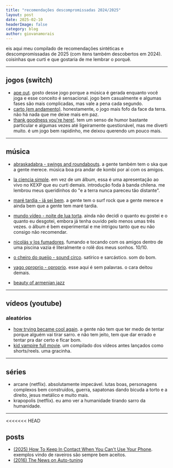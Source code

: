 ```yaml
---
title: "recomendações descompromissadas 2024/2025"
layout: post
date: 2025-02-10
headerImage: false
category: blog
author: giovanamorais
---
```


eis aqui meu compilado de recomendações sintéticas e descompromissadas de 2025
(com itens também descobertos em 2024). coisinhas que curti e que gostaria de me
lembrar o porquê.

---

## jogos (switch)
* [ape out](https://www.youtube.com/watch?v=dH6hCAK24Ok). gosto desse jogo
  porque a música é gerada enquanto você joga e esse conceito é sensacional.
  jogo bem casualmente e algumas fases são mais complicadas, mas vale a pena
  cada segundo.
* [carto (em andamento)](https://www.youtube.com/watch?v=OR8CjIYwmxM). honestamente, o jogo mais fofo da face da terra. não
  há nada que me deixe mais em paz.
* [thank goodness you're here!](https://www.youtube.com/watch?v=LFsDFNB-Ug4). tem um senso de humor bastante particular e algumas vezes até ligeiramente questionável, mas me diverti muito. é um jogo bem rapidinho, me deixou querendo um pouco mais.

---

## música

* [abraskadabra - swings and
  roundabouts](https://www.youtube.com/watch?v=yFI5j5eM4-k). a gente também tem o ska que a
  gente merece. música boa pra andar de kombi por aí com os amigos.
* [la ciencia simple](https://www.youtube.com/watch?v=aINuLF0i75E). em vez de um
  álbum, essa é uma apresentação ao vivo no KEXP que eu curti demais. introdução
  foda à banda chilena. me lembrou meus queridinhos do "e a terra nunca pareceu
  tão distante".
* [maré tardia - já sei bem](https://www.youtube.com/watch?v=X9SSe8tQ318). a
  gente tem o surf rock que a gente merece e ainda bem que a gente tem maré
  tardia.
* [mundo vídeo - noite de lua torta](https://balaclavarecords.bandcamp.com/album/noite-de-lua-torta). ainda não decidi o quanto eu gostei e o quanto eu desgotei, embora já tenha ouvido pelo menos umas três vezes. o álbum é bem experimental e me intrigou tanto que eu não consigo não recomendar.
* [nicolás y los fumadores](https://www.youtube.com/watch?v=q4PlauQlWb8).
  fumando e tocando com os amigos dentro de uma piscina vazia é literalmente o
  rolê dos meus sonhos. 10/10.
* [o cheiro do queijo - sound circo](https://www.youtube.com/watch?v=qOS1iEEN8o0). satírico e sarcástico. som do bom.
* [yago oproprio - oproprio](https://www.youtube.com/watch?v=qOS1iEEN8o0). esse
  aqui é sem palavras. o cara deitou demais.


* [beauty of armenian jazz](https://www.youtube.com/watch?v=11i4UNbKHkQ)
---

## vídeos (youtube)

### aleatórios
* [how trying became cool again](https://www.youtube.com/watch?v=o2jzKo1RqWU). a
  gente não tem que ter medo de tentar porque alguém vai tirar sarro. e não tem
  jeito, tem que dar errado e tentar pra dar certo e ficar bom.
* [kid vampire full movie](https://www.youtube.com/watch?v=2JqDneQLX0s). um
  compilado dos vídeos antes lançados como shorts/reels. uma gracinha.


---

## séries
* arcane (netflix). absolutamente impecável. lutas boas, personagens complexos
  bem construídos, guerra, sapatonas dando bicuda a torto e a direito, jesus
  metálico e muito mais.
* krapopolis (netflix). eu amo ver a humanidade tirando sarro da humanidade.

---

<<<<<<< HEAD
## posts
* [(2025) How To Keep In Contact When You Can't Use Your Phone](https://archive.is/0lI4K). exemplos vindo de raveiros são sempre bem aceitos.
* [(2016) The News on Auto-tuning](https://archives.argmin.net/2016/06/20/hypertuning/)
